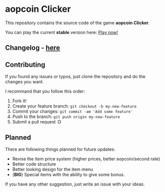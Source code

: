 # aopcoin Clicker

This repository contains the source code of the game **aopcoin Clicker**.

You can play the current **stable** version here: [Play now!](https://julianyaman.github.io/aopcoin-clicker/index.html)

## Changelog - [here](https://github.com/julianYaman/aopcoin-clicker/blob/master/CHANGELOG.md)

## Contributing

If you found any issues or typos, just clone the repository and do the changes you want.

I recommand that you follow this order:

1. Fork it!
2. Create your feature branch: `git checkout -b my-new-feature`
3. Commit your changes: `git commit -am 'Add some feature'`
4. Push to the branch: `git push origin my-new-feature`
5. Submit a pull request :D

## Planned

There are following things planned for future updates:

- Revise the item price system (higher prices, better aopcoin/second rate)
- Better code structure
- Better looking design for the item menu
- (**BIG**) Special items with the ability to give some bonus.


If you have any other suggestion, just write an issue with your ideas.
